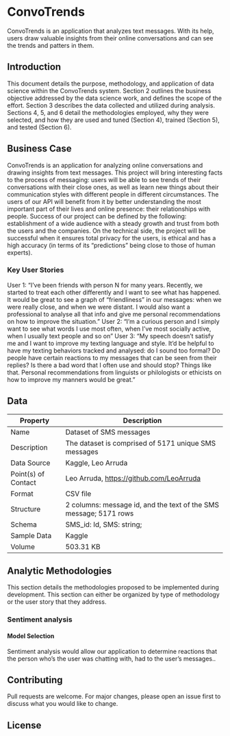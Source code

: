 # ConvoTrends
ConvoTrends is an application that analyzes text messages. With its help, users draw valuable insights from their online conversations and can see the trends and patters in them.

## Introduction
This document details the purpose, methodology, and application of data science within the ConvoTrends system. Section 2 outlines the business objective addressed by the data science work, and defines the scope of the effort. Section 3 describes the data collected and utilized during analysis. Sections 4, 5, and 6 detail the methodologies employed, why they were selected, and how they are used and tuned (Section 4), trained (Section 5), and tested (Section 6).

## Business Case
ConvoTrends is an application for analyzing online conversations and drawing insights from text messages. This project will bring interesting facts to the process of messaging: users will be able to see trends of their conversations with their close ones, as well as learn new things about their communication styles with different people in different circumstances. The users of our API will benefit from it by better understanding the most important part of their lives and online presence: their relationships with people. Success of our project can be defined by the following: establishment of a wide audience with a steady growth and trust from both the users and the companies. On the technical side, the project will be successful when it ensures total privacy for the users, is ethical and has a high accuracy (in terms of its “predictions” being close to those of human experts).
### Key User Stories
User 1: “I’ve been friends with person N for many years. Recently, we started to treat each other differently and I want to see what has happened. It would be great to see a graph of “friendliness” in our messages: when we were really close, and when we were distant. I would also want a professional to analyse all that info and give me personal recommendations on how to improve the situation.”
User 2: “I’m a curious person and I simply want to see what words I use most often, when I’ve most socially active, when I usually text people and so on”
User 3: “My speech doesn’t satisfy me and I want to improve my texting language and style. It’d be helpful to have my texting behaviors tracked and analysed: do I sound too formal? Do people have certain reactions to my messages that can be seen from their replies? Is there a bad word that I often use and should stop? Things like that. Personal recommendations from linguists or philologists or ethicists on how to improve my manners would be great.”
## Data
| Property | Description |
| ------ | ------ |
| Name | Dataset of SMS messages |
| Description | The dataset is comprised of 5171 unique SMS messages |
| Data Source | Kaggle, Leo Arruda |
| Point(s) of Contact | Leo Arruda, https://github.com/LeoArruda |
| Format | CSV file |
| Structure | 2 columns: message id, and the text of the SMS message; 5171 rows |
| Schema | SMS_id: Id, SMS: string; |
| Sample Data | Kaggle |
| Volume | 503.31 KB |

## Analytic Methodologies
This section details the methodologies proposed to be implemented during development. This section can either be organized by type of methodology or the user story that they address. 
### Sentiment analysis
#### Model Selection
Sentiment analysis would allow our application to determine reactions that the person who’s the user was chatting with, had to the user’s messages..

## Contributing
Pull requests are welcome. For major changes, please open an issue first to discuss what you would like to change.

## License
